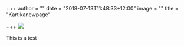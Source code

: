 +++
author = ""
date = "2018-07-13T11:48:33+12:00"
image = ""
title = "Kartikanewpage"

+++
![](/uploads/APD_Black_HighRes.jpg)

This is a test
